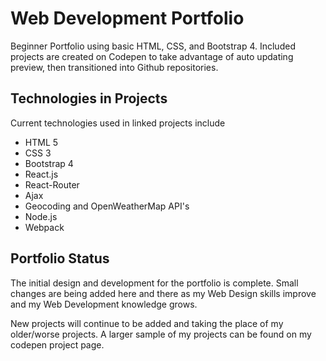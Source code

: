 # Web Development Portfolio

Beginner Portfolio using basic HTML, CSS, and Bootstrap 4.
Included projects are created on Codepen to take advantage of auto updating preview, then transitioned into Github repositories.

## Technologies in Projects
Current technologies used in linked projects include
- HTML 5
- CSS 3
- Bootstrap 4
- React.js
- React-Router
- Ajax
- Geocoding and OpenWeatherMap API's
- Node.js
- Webpack

## Portfolio Status

The initial design and development for the portfolio is complete. Small changes are being added here and there as my Web Design skills improve and my Web Development knowledge grows.

New projects will continue to be added and taking the place of my older/worse projects. A larger sample of my projects can be found on my codepen project page.
